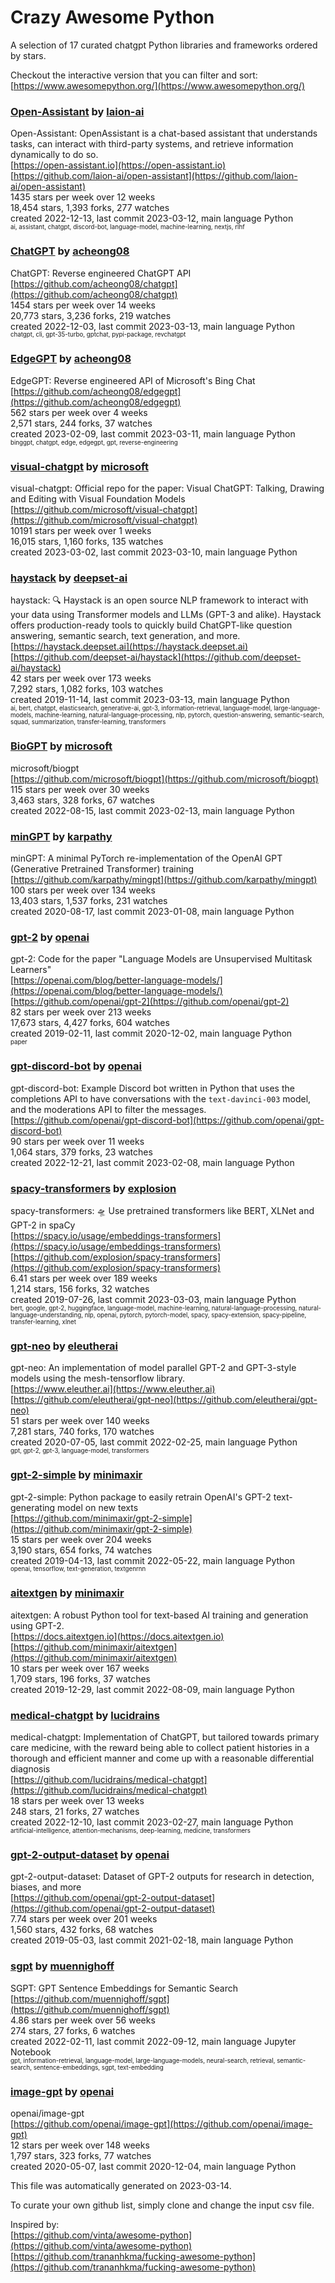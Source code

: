 # Crazy Awesome Python
A selection of 17 curated chatgpt Python libraries and frameworks ordered by stars.  

Checkout the interactive version that you can filter and sort: 
[https://www.awesomepython.org/](https://www.awesomepython.org/)  


### [Open-Assistant](https://github.com/laion-ai/open-assistant) by [laion-ai](https://github.com/laion-ai)  
Open-Assistant: OpenAssistant is a chat-based assistant that understands tasks, can interact with third-party systems, and retrieve information dynamically to do so.  
[https://open-assistant.io](https://open-assistant.io)  
[https://github.com/laion-ai/open-assistant](https://github.com/laion-ai/open-assistant)  
1435 stars per week over 12 weeks  
18,454 stars, 1,393 forks, 277 watches  
created 2022-12-13, last commit 2023-03-12, main language Python  
<sub><sup>ai, assistant, chatgpt, discord-bot, language-model, machine-learning, nextjs, rlhf</sup></sub>


### [ChatGPT](https://github.com/acheong08/chatgpt) by [acheong08](https://github.com/acheong08)  
ChatGPT: Reverse engineered ChatGPT API  
[https://github.com/acheong08/chatgpt](https://github.com/acheong08/chatgpt)  
1454 stars per week over 14 weeks  
20,773 stars, 3,236 forks, 219 watches  
created 2022-12-03, last commit 2023-03-13, main language Python  
<sub><sup>chatgpt, cli, gpt-35-turbo, gptchat, pypi-package, revchatgpt</sup></sub>


### [EdgeGPT](https://github.com/acheong08/edgegpt) by [acheong08](https://github.com/acheong08)  
EdgeGPT: Reverse engineered API of Microsoft's Bing Chat  
[https://github.com/acheong08/edgegpt](https://github.com/acheong08/edgegpt)  
562 stars per week over 4 weeks  
2,571 stars, 244 forks, 37 watches  
created 2023-02-09, last commit 2023-03-11, main language Python  
<sub><sup>binggpt, chatgpt, edge, edgegpt, gpt, reverse-engineering</sup></sub>


### [visual-chatgpt](https://github.com/microsoft/visual-chatgpt) by [microsoft](https://github.com/microsoft)  
visual-chatgpt: Official repo for the paper: Visual ChatGPT: Talking, Drawing and Editing with Visual Foundation Models  
[https://github.com/microsoft/visual-chatgpt](https://github.com/microsoft/visual-chatgpt)  
10191 stars per week over 1 weeks  
16,015 stars, 1,160 forks, 135 watches  
created 2023-03-02, last commit 2023-03-10, main language Python  


### [haystack](https://github.com/deepset-ai/haystack) by [deepset-ai](https://github.com/deepset-ai)  
haystack: :mag: Haystack is an open source NLP framework to interact with your data using Transformer models and LLMs (GPT-3 and alike). Haystack offers production-ready tools to quickly build ChatGPT-like question answering, semantic search, text generation, and more.  
[https://haystack.deepset.ai](https://haystack.deepset.ai)  
[https://github.com/deepset-ai/haystack](https://github.com/deepset-ai/haystack)  
42 stars per week over 173 weeks  
7,292 stars, 1,082 forks, 103 watches  
created 2019-11-14, last commit 2023-03-13, main language Python  
<sub><sup>ai, bert, chatgpt, elasticsearch, generative-ai, gpt-3, information-retrieval, language-model, large-language-models, machine-learning, natural-language-processing, nlp, pytorch, question-answering, semantic-search, squad, summarization, transfer-learning, transformers</sup></sub>


### [BioGPT](https://github.com/microsoft/biogpt) by [microsoft](https://github.com/microsoft)  
microsoft/biogpt  
[https://github.com/microsoft/biogpt](https://github.com/microsoft/biogpt)  
115 stars per week over 30 weeks  
3,463 stars, 328 forks, 67 watches  
created 2022-08-15, last commit 2023-02-13, main language Python  


### [minGPT](https://github.com/karpathy/mingpt) by [karpathy](https://github.com/karpathy)  
minGPT: A minimal PyTorch re-implementation of the OpenAI GPT (Generative Pretrained Transformer) training  
[https://github.com/karpathy/mingpt](https://github.com/karpathy/mingpt)  
100 stars per week over 134 weeks  
13,403 stars, 1,537 forks, 231 watches  
created 2020-08-17, last commit 2023-01-08, main language Python  


### [gpt-2](https://github.com/openai/gpt-2) by [openai](https://github.com/openai)  
gpt-2: Code for the paper "Language Models are Unsupervised Multitask Learners"  
[https://openai.com/blog/better-language-models/](https://openai.com/blog/better-language-models/)  
[https://github.com/openai/gpt-2](https://github.com/openai/gpt-2)  
82 stars per week over 213 weeks  
17,673 stars, 4,427 forks, 604 watches  
created 2019-02-11, last commit 2020-12-02, main language Python  
<sub><sup>paper</sup></sub>


### [gpt-discord-bot](https://github.com/openai/gpt-discord-bot) by [openai](https://github.com/openai)  
gpt-discord-bot: Example Discord bot written in Python that uses the completions API to have conversations with the `text-davinci-003` model, and the moderations API to filter the messages.  
[https://github.com/openai/gpt-discord-bot](https://github.com/openai/gpt-discord-bot)  
90 stars per week over 11 weeks  
1,064 stars, 379 forks, 23 watches  
created 2022-12-21, last commit 2023-02-08, main language Python  


### [spacy-transformers](https://github.com/explosion/spacy-transformers) by [explosion](https://github.com/explosion)  
spacy-transformers: 🛸 Use pretrained transformers like BERT, XLNet and GPT-2 in spaCy  
[https://spacy.io/usage/embeddings-transformers](https://spacy.io/usage/embeddings-transformers)  
[https://github.com/explosion/spacy-transformers](https://github.com/explosion/spacy-transformers)  
6.41 stars per week over 189 weeks  
1,214 stars, 156 forks, 32 watches  
created 2019-07-26, last commit 2023-03-03, main language Python  
<sub><sup>bert, google, gpt-2, huggingface, language-model, machine-learning, natural-language-processing, natural-language-understanding, nlp, openai, pytorch, pytorch-model, spacy, spacy-extension, spacy-pipeline, transfer-learning, xlnet</sup></sub>


### [gpt-neo](https://github.com/eleutherai/gpt-neo) by [eleutherai](https://github.com/eleutherai)  
gpt-neo: An implementation of model parallel GPT-2 and GPT-3-style models using the mesh-tensorflow library.  
[https://www.eleuther.ai](https://www.eleuther.ai)  
[https://github.com/eleutherai/gpt-neo](https://github.com/eleutherai/gpt-neo)  
51 stars per week over 140 weeks  
7,281 stars, 740 forks, 170 watches  
created 2020-07-05, last commit 2022-02-25, main language Python  
<sub><sup>gpt, gpt-2, gpt-3, language-model, transformers</sup></sub>


### [gpt-2-simple](https://github.com/minimaxir/gpt-2-simple) by [minimaxir](https://github.com/minimaxir)  
gpt-2-simple: Python package to easily retrain OpenAI's GPT-2 text-generating model on new texts  
[https://github.com/minimaxir/gpt-2-simple](https://github.com/minimaxir/gpt-2-simple)  
15 stars per week over 204 weeks  
3,190 stars, 654 forks, 74 watches  
created 2019-04-13, last commit 2022-05-22, main language Python  
<sub><sup>openai, tensorflow, text-generation, textgenrnn</sup></sub>


### [aitextgen](https://github.com/minimaxir/aitextgen) by [minimaxir](https://github.com/minimaxir)  
aitextgen: A robust Python tool for text-based AI training and generation using GPT-2.  
[https://docs.aitextgen.io](https://docs.aitextgen.io)  
[https://github.com/minimaxir/aitextgen](https://github.com/minimaxir/aitextgen)  
10 stars per week over 167 weeks  
1,709 stars, 196 forks, 37 watches  
created 2019-12-29, last commit 2022-08-09, main language Python  


### [medical-chatgpt](https://github.com/lucidrains/medical-chatgpt) by [lucidrains](https://github.com/lucidrains)  
medical-chatgpt: Implementation of ChatGPT, but tailored towards primary care medicine, with the reward being able to collect patient histories in a thorough and efficient manner and come up with a reasonable differential diagnosis  
[https://github.com/lucidrains/medical-chatgpt](https://github.com/lucidrains/medical-chatgpt)  
18 stars per week over 13 weeks  
248 stars, 21 forks, 27 watches  
created 2022-12-10, last commit 2023-02-27, main language Python  
<sub><sup>artificial-intelligence, attention-mechanisms, deep-learning, medicine, transformers</sup></sub>


### [gpt-2-output-dataset](https://github.com/openai/gpt-2-output-dataset) by [openai](https://github.com/openai)  
gpt-2-output-dataset: Dataset of GPT-2 outputs for research in detection, biases, and more  
[https://github.com/openai/gpt-2-output-dataset](https://github.com/openai/gpt-2-output-dataset)  
7.74 stars per week over 201 weeks  
1,560 stars, 432 forks, 68 watches  
created 2019-05-03, last commit 2021-02-18, main language Python  


### [sgpt](https://github.com/muennighoff/sgpt) by [muennighoff](https://github.com/muennighoff)  
SGPT: GPT Sentence Embeddings for Semantic Search  
[https://github.com/muennighoff/sgpt](https://github.com/muennighoff/sgpt)  
4.86 stars per week over 56 weeks  
274 stars, 27 forks, 6 watches  
created 2022-02-11, last commit 2022-09-12, main language Jupyter Notebook  
<sub><sup>gpt, information-retrieval, language-model, large-language-models, neural-search, retrieval, semantic-search, sentence-embeddings, sgpt, text-embedding</sup></sub>


### [image-gpt](https://github.com/openai/image-gpt) by [openai](https://github.com/openai)  
openai/image-gpt  
[https://github.com/openai/image-gpt](https://github.com/openai/image-gpt)  
12 stars per week over 148 weeks  
1,797 stars, 323 forks, 77 watches  
created 2020-05-07, last commit 2020-12-04, main language Python  


This file was automatically generated on 2023-03-14.  

To curate your own github list, simply clone and change the input csv file.  

Inspired by:  
[https://github.com/vinta/awesome-python](https://github.com/vinta/awesome-python)  
[https://github.com/trananhkma/fucking-awesome-python](https://github.com/trananhkma/fucking-awesome-python)  